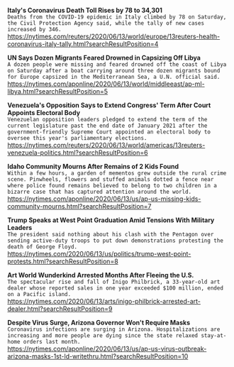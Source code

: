 **Italy's Coronavirus Death Toll Rises by 78 to 34,301**\
`Deaths from the COVID-19 epidemic in Italy climbed by 78 on Saturday, the Civil Protection Agency said, while the tally of new cases increased by 346. `\
https://nytimes.com/reuters/2020/06/13/world/europe/13reuters-health-coronavirus-italy-tally.html?searchResultPosition=4

**UN Says Dozen Migrants Feared Drowned in Capsizing Off Libya**\
`A dozen people were missing and feared drowned off the coast of Libya on Saturday after a boat carrying around three dozen migrants bound for Europe capsized in the Mediterranean Sea, a U.N. official said.`\
https://nytimes.com/aponline/2020/06/13/world/middleeast/ap-ml-libya.html?searchResultPosition=5

**Venezuela's Opposition Says to Extend Congress' Term After Court Appoints Electoral Body**\
`Venezuelan opposition leaders pledged to extend the term of the current legislature past the end date of January 2021 after the government-friendly Supreme Court appointed an electoral body to oversee this year's parliamentary elections.`\
https://nytimes.com/reuters/2020/06/13/world/americas/13reuters-venezuela-politics.html?searchResultPosition=6

**Idaho Community Mourns After Remains of 2 Kids Found**\
`Within a few hours, a garden of mementos grew outside the rural crime scene. Pinwheels, flowers and stuffed animals dotted a fence near where police found remains believed to belong to two children in a bizarre case that has captured attention around the world. `\
https://nytimes.com/aponline/2020/06/13/us/ap-us-missing-kids-community-mourns.html?searchResultPosition=7

**Trump Speaks at West Point Graduation Amid Tensions With Military Leaders**\
`The president said nothing about his clash with the Pentagon over sending active-duty troops to put down demonstrations protesting the death of George Floyd.`\
https://nytimes.com/2020/06/13/us/politics/trump-west-point-protests.html?searchResultPosition=8

**Art World Wunderkind Arrested Months After Fleeing the U.S.**\
`The spectacular rise and fall of Inigo Philbrick, a 33-year-old art dealer whose reported sales in one year exceeded $100 million, ended on a Pacific island.`\
https://nytimes.com/2020/06/13/arts/inigo-philbrick-arrested-art-dealer.html?searchResultPosition=9

**Despite Virus Surge, Arizona Governor Won't Require Masks**\
`Coronavirus infections are surging in Arizona. Hospitalizations are increasing and more people are dying since the state relaxed stay-at-home orders last month. `\
https://nytimes.com/aponline/2020/06/13/us/ap-us-virus-outbreak-arizona-masks-1st-ld-writethru.html?searchResultPosition=10

